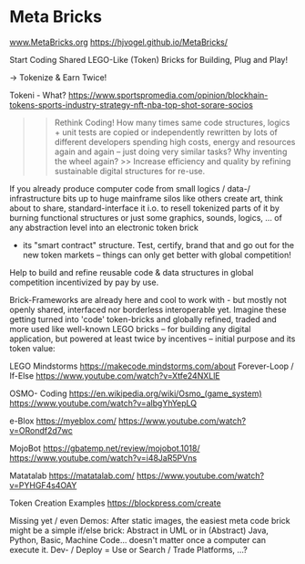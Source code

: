 # Meta Bricks

www.MetaBricks.org
https://hjvogel.github.io/MetaBricks/

Start Coding Shared LEGO-Like (Token) Bricks for Building, Plug and Play!

-> Tokenize & Earn Twice!

 
Tokeni - What?
https://www.sportspromedia.com/opinion/blockhain-tokens-sports-industry-strategy-nft-nba-top-shot-sorare-socios
>> Rethink Coding!
How many times same code structures, logics + unit tests are copied or independently rewritten by lots of different developers spending high costs, energy and resources again and again – just doing very similar tasks? Why inventing the wheel again? >> Increase efficiency and quality by refining sustainable digital structures for re-use.
 
If you already produce computer code from small logics / data-/ infrastructure bits up to huge mainframe silos 
like others create art, think about to share, standard-interface it i.o. to resell tokenized parts of it 
by burning functional structures or just some graphics, sounds, logics, … of any abstraction level into an electronic token brick

- its "smart contract" structure. Test, certify, brand that and go out for the new token markets – things can only get better with global competition!

Help to build and refine reusable code & data structures in global competition incentivized by pay by use.

Brick-Frameworks are already here and cool to work with - but mostly not openly shared, interfaced nor borderless interoperable yet. 
Imagine these getting turned into 'code' token-bricks and globally refined, traded and more used 
like well-known LEGO bricks – for building any digital application, but powered at least twice by incentives – initial purpose and its token value:

LEGO Mindstorms https://makecode.mindstorms.com/about
Forever-Loop / If-Else https://www.youtube.com/watch?v=Xtfe24NXLlE

OSMO- Coding https://en.wikipedia.org/wiki/Osmo_(game_system)
https://www.youtube.com/watch?v=albgYhYepLQ

e-Blox https://myeblox.com/
https://www.youtube.com/watch?v=ORondf2d7wc

MojoBot https://gbatemp.net/review/mojobot.1018/
https://www.youtube.com/watch?v=i48JaR5PVns

Matatalab https://matatalab.com/
https://www.youtube.com/watch?v=PYHGF4s4OAY


Token Creation Examples
https://blockpress.com/create


Missing yet / even Demos:
After static images, the easiest meta code brick might be a simple if/else brick: Abstract in UML or in (Abstract) Java, Python, Basic, Machine Code… doesn't matter once a computer can execute it.
Dev- / Deploy = Use or Search / Trade Platforms, …?
